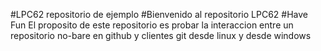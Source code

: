 #LPC62 repositorio de ejemplo
#Bienvenido al repositorio LPC62
#Have Fun
El proposito de este repositorio es probar la interaccion
entre un repositorio no-bare en github y clientes git desde
linux y desde windows
